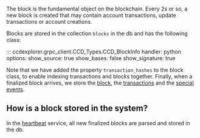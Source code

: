 The block is the fundamental object on the blockchain. Every 2s or so, a new block is created that may contain account transactions, update transactions or account creations. 

Blocks are stored in the collection `blocks` in the db and has the following class:


::: ccdexplorer.grpc_client.CCD_Types.CCD_BlockInfo
    handler: python
    options:
      show_source: true
      show_bases: false
      show_signature: true 


Note that we have added the property `transaction_hashes` to the block class, to enable indexing transactions and blocks together. 
Finally, when a finalized block arrives, we store the [block](../reference/grpc.md/#ccdexplorer.grpc_client.CCD_Types.CCD_BlockInfo), the [transactions](../reference/grpc.md/#ccdexplorer.grpc_client.CCD_Types.CCD_BlockItemSummary) and the [special events](../reference/grpc.md/#ccdexplorer.grpc_client.CCD_Types.CCD_BlockSpecialEvent).

## How is a block stored in the system?
In the [heartbeat](../services/every_block/heartbeat.md) service, all new finalized blocks are parsed and stored in the db.
